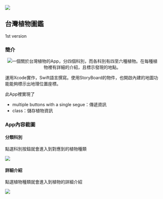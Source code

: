 <img src="https://www.ncnu.edu.tw/ncnuweb/units/share/%E5%85%A8%E6%A0%A1%E5%85%B1%E7%94%A8/web_material/images/banner/banner_22.gif">

## 台灣植物圖鑑
1st version
  
### 簡介

<p align="center">
  <img src="https://i.imgur.com/bfsv4uH.gif/>
</p>

#### 一個關於台灣植物的App，分四個科別，而各科別有四至六種植物。在每種植物裡有詳細的介紹，且標示發現的地點。

運用Xcode實作，Swift語言撰寫。使用StoryBoard的物件，也開啟內建的地圖功能能夠標示出地理位置座標。

此App裡實現了

  * multiple buttons with a single segue：傳遞資訊
  * class：儲存植物資訊

### App內容截圖

#### 分類科別

點選科別按鈕就會進入到對應到的植物種類

![](https://i.imgur.com/aeIiBDH.png)

#### 詳細介紹

點選植物種類就會進入到植物的詳細介紹

![](https://i.imgur.com/V0Kdfss.jpg)
